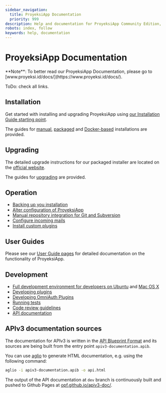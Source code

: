 ```yaml
---
sidebar_navigation:
  title: ProyeksiApp Documentation
  priority: 999
description: Help and documentation for ProyeksiApp Community Edition, Enterprise on-premises and Enterprise cloud.
robots: index, follow
keywords: help, documentation
---
```

# ProyeksiApp Documentation

<div class="alert alert-info" role="alert">
**Note**: To better read our ProyeksiApp Documentation, please go to [www.proyeksi.id/docs/](https://www.proyeksi.id/docs/).
</div>

ToDo: check all links.

## Installation

Get started with installing and upgrading ProyeksiApp using [our Installation Guide starting point](https://www.proyeksi.id/docs/installation-and-operations/).

The guides for [manual](./installation-and-operations/installation/manual), [packaged](./installation-and-operations/installation/packaged) and [Docker-based](./installation-and-operations/installation/docker) installations are provided.

## Upgrading

The detailed upgrade instructions for our packaged installer are located on the [official website](https://www.proyeksi.id/download/upgrade-guides/).

The guides for [upgrading](./installation-and-operations/operation/upgrading) are provided.

## Operation

* [Backing up you installation](./installation-and-operations/operation/backing-up)
* [Alter configuration of ProyeksiApp](./installation-and-operations/configuration)
* [Manual repository integration for Git and Subversion](./installation-and-operations/configuration/repositories)
* [Configure incoming mails](./installation-and-operations/configuration/incoming-emails)
* [Install custom plugins](./installation-and-operations/configuration/plugins)


## User Guides

Please see our [User Guide pages](https://www.proyeksi.id/docs/user-guide/) for detailed documentation on the functionality of ProyeksiApp.


## Development

* [Full development environment for developers on Ubuntu](./development/development-environment-ubuntu) and [Mac OS X](./development/development-environment-osx)
* [Developing plugins](./development/create-proyeksiapp-plugin)
* [Developing OmniAuth Plugins](./development/create-omniauth-plugin)
* [Running tests](./development/running-tests)
* [Code review guidelines](./development/code-review-guidelines)
* [API documentation](./api)


## APIv3 documentation sources

The documentation for APIv3 is written in the [API Blueprint Format](http://apiblueprint.org/) and its sources are being built from the entry point `apiv3-documentation.apib`.

You can use [aglio](https://github.com/danielgtaylor/aglio) to generate HTML documentation, e.g. using the following command:

```bash
aglio -i apiv3-documentation.apib -o api.html
```

The output of the API documentation at `dev` branch is continuously built and pushed to Github Pages at [opf.github.io/apiv3-doc/](opf.github.io/apiv3-doc/).
